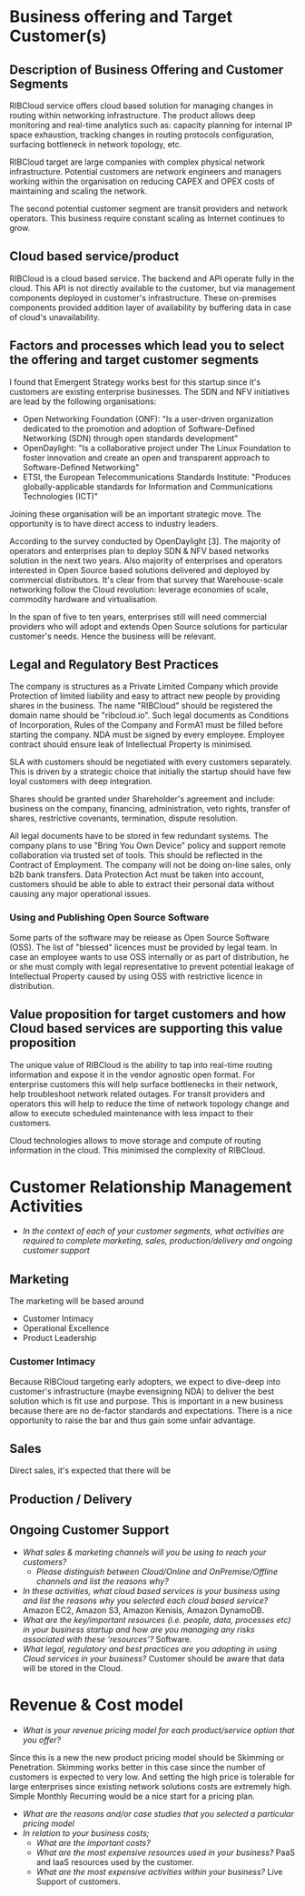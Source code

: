 # Business offering and Target Customer(s) #
## Description of Business Offering and Customer Segments ##
RIBCloud service offers cloud based solution for managing changes in routing within networking infrastructure.
The product allows deep monitoring and real-time analytics such as:
capacity planning for internal IP space exhaustion,
tracking changes in routing protocols configuration, surfacing bottleneck in network topology, etc.

RIBCloud target are large companies with complex physical network infrastructure.
Potential customers are network engineers and managers working within the organisation on reducing CAPEX and OPEX costs of maintaining and scaling the network.

The second potential customer segment are transit providers and network operators. This business require constant scaling as Internet continues to grow.

## Cloud based service/product ##
RIBCloud is a cloud based service. The backend and API operate fully in the cloud. This API is not directly available to the customer, but via management components
deployed in customer's infrastructure. These on-premises components provided addition layer of availability by buffering data in case of cloud's unavailability.

## Factors and processes which lead you to select the offering and target customer segments ##

I found that Emergent Strategy works best for this startup since it's customers are existing enterprise businesses. 
The SDN and NFV initiatives are lead by the following organisations:

* Open Networking Foundation (ONF): "Is a user-driven organization dedicated to the promotion and adoption of Software-Defined Networking (SDN) through open standards development"
* OpenDaylight: "Is a collaborative project under The Linux Foundation to foster innovation and create an open and transparent approach to Software-Defined Networking"
* ETSI, the European Telecommunications Standards Institute: "Produces globally-applicable standards for Information and Communications Technologies (ICT)"

Joining these organisation will be an important strategic move. The opportunity is to have direct access to industry leaders.

According to the survey conducted by OpenDaylight [3].
The majority of operators and enterprises plan to deploy SDN & NFV based networks solution in the next two years. Also majority of enterprises and operators interested
in Open Source based solutions delivered and deployed by commercial distributors. It's clear from that survey that Warehouse-scale networking follow the Cloud revolution:
leverage economies of scale, commodity hardware and virtualisation.

In the span of five to ten years, enterprises still will need commercial providers who will adopt and extends Open Source solutions for particular customer's needs.
Hence the business will be relevant.

## Legal and Regulatory Best Practices ##

The company is structures as a Private Limited Company which provide Protection of limited liability and easy to attract new people by providing shares in the business.
The name "RIBCloud" should be registered the domain name should be "ribcloud.io". Such legal documents as Conditions of Incorporation, Rules of the Company and FormA1
must be filled before starting the company. NDA must be signed by every employee. Employee contract should ensure leak of Intellectual Property is minimised.

SLA with customers should be negotiated with every customers separately.
This is driven by a strategic choice that initially the startup should have few loyal customers with deep integration.

Shares should be granted under Shareholder's agreement and include:
business on the company, financing, administration, veto rights, transfer of shares, restrictive covenants, termination, dispute resolution. 

All legal documents have to be stored in few redundant systems.
The company plans to use "Bring You Own Device" policy and support remote collaboration via trusted set of tools. This should be reflected in the Contract of Employment.
The company will not be doing on-line sales, only b2b bank transfers.
Data Protection Act must be taken into account, customers should be able to able to extract their personal data without causing any major operational issues.

### Using and Publishing Open Source Software ### 
Some parts of the software may be release as Open Source Software (OSS). The list of "blessed" licences must be provided by legal team. In case an employee wants to use
OSS internally or as part of distribution, he or she must comply with legal representative to prevent potential leakage of Intellectual Property caused by using OSS with
restrictive licence in distribution.

## Value proposition for target customers and how Cloud based services are supporting this value proposition ##

The unique value of RIBCloud is the ability to tap into real-time routing information and expose it in the vendor agnostic open format.
For enterprise customers this will help surface bottlenecks in their network, help troubleshoot network related outages.
For transit providers and operators this will help to reduce the time of network topology change and allow to execute scheduled maintenance with less impact to their customers.

Cloud technologies allows to move storage and compute of routing information in the cloud. This minimised the complexity of RIBCloud.

# Customer Relationship Management Activities #
* *In the context of each of your customer segments, what activities are required to complete marketing, sales, production/delivery and ongoing customer support*

## Marketing ##
The marketing will be based around

* Customer Intimacy
* Operational Excellence
* Product Leadership

### Customer Intimacy ###
Because RIBCloud targeting early adopters, we expect to dive-deep into customer's infrastructure (maybe evensigning NDA) to deliver the best solution which is fit use and purpose.
This is important in a new business because there are no de-factor standards and expectations. There is a nice opportunity to raise the bar and thus gain some unfair advantage.

## Sales ##
Direct sales, it's expected that there will be 

## Production / Delivery ##

## Ongoing Customer Support ##


* *What sales & marketing channels will you be using to reach your customers?*
    + *Please distinguish between Cloud/Online and OnPremise/Offline channels and list the reasons why?*
* *In these activities, what cloud based services is your business using and list the reasons why you selected each cloud based service?*
    Amazon EC2, Amazon S3, Amazon Kenisis, Amazon DynamoDB.
* *What are the key/important resources (i.e. people, data, processes etc) in your business startup and how are you managing any risks associated with these ‘resources’?*
    Software.
* *What legal, regulatory and best practices are you adopting in using Cloud services in your business?*
    Customer should be aware that data will be stored in the Cloud.

# Revenue & Cost model #
* *What is your revenue pricing model for each product/service option that you offer?*

Since this is a new the new product pricing model should be Skimming or Penetration.
Skimming works better in this case since the number of customers is expected to very low.
And setting the high price is tolerable for large enterprises since existing network solutions costs are extremely high.
Simple Monthly Recurring would be a nice start for a pricing plan.

* *What are the reasons and/or case studies that you selected a particular pricing model* 
* *In relation to your business costs;*
    +  *What are the important costs?*
    + *What are the most expensive resources used in your business?*
        PaaS and IaaS resources used by the customer.
    + *What are the most expensive activities within your business?*
        Live Support of customers.
